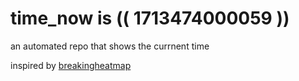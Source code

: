 # time_now is (( 1713474000059 ))

an automated repo that shows the currnent time

inspired by [breakingheatmap](https://github.com/breakingheatmap/breakingheatmap)